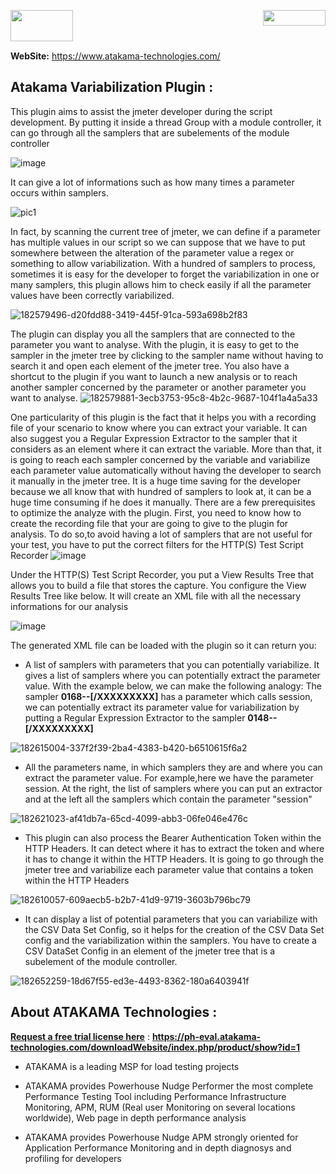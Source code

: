 <img align="right" width="100" height="25" src="https://user-images.githubusercontent.com/2484866/183616355-47012003-dd64-43d3-ad81-8130355c6f02.png"><img align="left" width="100" height="50" src="https://user-images.githubusercontent.com/2484866/183617885-138168ce-1074-4583-80e5-ce4ade236b2e.png"></br></br></br>





**WebSite:** https://www.atakama-technologies.com/

## Atakama Variabilization Plugin  :

This plugin aims to assist the jmeter developer during the script development. 
By putting it inside a thread Group with a module controller, it can go through all the samplers that are subelements of the module controller

![image](https://user-images.githubusercontent.com/2484866/182611112-19605d2d-40e1-4cf4-a114-0e2dfe54cf3a.png)

It can give a lot of informations such as how many times a parameter occurs within samplers.

![pic1](https://user-images.githubusercontent.com/2484866/182579087-59225ac5-8abb-4a87-835a-2f202b1374fd.png)

In fact, by scanning the current tree of jmeter, we can define if a parameter has multiple values in our script so we can suppose that we have to put somewhere between the alteration of the parameter value a regex or something to allow variabilization.
With a hundred of samplers to process, sometimes it is easy for the developer to forget the variabilization in one or many samplers, this plugin allows him to check easily if all the parameter values have been correctly variabilized.

![182579496-d20fdd88-3419-445f-91ca-593a698b2f83](https://user-images.githubusercontent.com/2484866/185175048-037362a3-dd45-4300-83b8-f5f6b15b1aae.png)

The plugin can display you all the samplers that are connected to the parameter you want to analyse. With the plugin, it is easy to get to the sampler in the jmeter tree by clicking to the sampler name without having to search it and open each element of the jmeter tree. You also have a shortcut to the plugin if you want  to launch a new analysis or to reach another sampler concerned by the parameter or another parameter you want to analyse.
![182579881-3ecb3753-95c8-4b2c-9687-104f1a4a5a33](https://user-images.githubusercontent.com/2484866/185934808-b171a25f-05db-4a3a-aba1-38a1d4a43045.png)

One particularity of this plugin is the fact that it helps you with a recording file of your scenario to know where you can extract your variable. It can also suggest you a Regular Expression Extractor to the sampler that it considers as an element where it can extract the variable. More than that, it is going to reach each sampler concerned by the variable and variabilize each parameter value automatically without having the developer to search it manually in the jmeter tree. It is a huge time saving for the developer because we all know that with hundred of samplers to look at, it can be a huge time consuming if he does it manually. 
There are a few prerequisites to optimize the analyze with the plugin. First, you need to know how to create the recording file that your are going to give to the plugin for analysis. To do so,to avoid having a lot of samplers that are not useful for your test, you have to put the correct filters for the HTTP(S) Test Script Recorder
![image](https://user-images.githubusercontent.com/2484866/182613159-9c8b6b39-aa1c-4187-854c-3f49464a5316.png)


Under the HTTP(S) Test Script Recorder, you put a View Results Tree that allows you to build a file that stores the capture. You configure the View Results Tree like below. It will create an XML file with all the necessary informations for our analysis

![image](https://github.com/atakama/jmeter_plugin_variabilization/assets/2484866/e1cd4c9c-da5d-4efc-ab99-47ae4b6826ba)

The generated XML file can be loaded with the plugin so it can return you:
- A list of samplers with parameters that you can potentially variabilize. It gives a list of samplers  where you can potentially extract the parameter value.
With the example below, we can make the following  analogy:
The sampler **0168--[/XXXXXXXXX]** has a parameter which calls session, we can potentially extract its parameter value for variabilization by putting a Regular Expression Extractor to the sampler **0148--[/XXXXXXXXX]**

![182615004-337f2f39-2ba4-4383-b420-b6510615f6a2](https://user-images.githubusercontent.com/2484866/185176459-6d465fb5-1358-4d42-a727-385319d9755a.png)

- All the parameters name, in which samplers they are and where you can extract the parameter value. For example,here we have the parameter session. At the right, the list of samplers where you can put an extractor and at the left all the samplers which contain the parameter "session"

![182621023-af41db7a-65cd-4099-abb3-06fe046e476c](https://user-images.githubusercontent.com/2484866/185175311-29abd9ec-3a70-411f-9ed4-ae2ad552be52.png)

- This plugin can also process the Bearer Authentication Token within the HTTP Headers. It can detect where it has to extract the token and where it has to change it within the HTTP Headers.  It is going to go through the jmeter tree and variabilize each parameter value that contains a token within the HTTP Headers

![182610057-609aecb5-b2b7-41d9-9719-3603b796bc79](https://user-images.githubusercontent.com/2484866/185175208-fb7aebd0-b197-40bc-80db-db34cccc1c1f.png)

- It can display a list of potential parameters that you can variabilize with the CSV Data Set Config, so it helps for the creation of the CSV Data Set config and the variabilization within the samplers. You have to create a CSV DataSet Config in an element of the jmeter tree that is a subelement of the module controller.

![182652259-18d67f55-ed3e-4493-8362-180a6403941f](https://user-images.githubusercontent.com/2484866/185175548-f0784be6-aaf7-4f89-9bd9-893e23149137.png)

## About ATAKAMA Technologies  :

**<ins>Request a free trial license here</ins>** : **<ins> https://ph-eval.atakama-technologies.com/downloadWebsite/index.php/product/show?id=1</ins>**

- ATAKAMA is a leading MSP for load testing projects

- ATAKAMA provides Powerhouse Nudge Performer the most complete Performance Testing Tool  including Performance Infrastructure Monitoring, APM, RUM (Real user Monitoring on several locations worldwide), Web page in depth performance analysis

- ATAKAMA provides Powerhouse Nudge APM strongly oriented for Application Performance Monitoring and in depth diagnosys and profiling for developers


